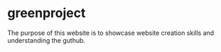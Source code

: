# greenproject
The purpose of this website is to showcase website creation skills and understanding the guthub.

